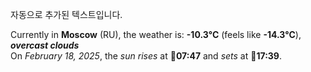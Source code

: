
자동으로 추가된 텍스트입니다.

<!--START_SECTION:weather:moscow-->
Currently in **Moscow** (RU), the weather is: **-10.3°C** (feels like **-14.3°C**), ***overcast clouds***<br/>
On *February 18, 2025*, the *sun rises* at 🌅**07:47** and *sets* at 🌇**17:39**.
<!--END_SECTION:weather-->
